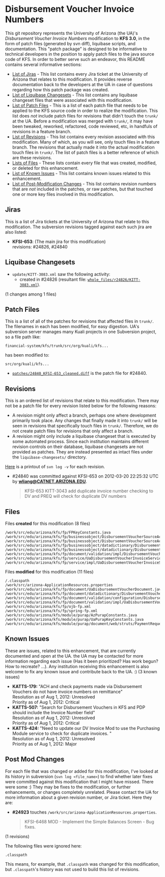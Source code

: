 Disbursement Voucher Invoice Numbers
======================

This git repository represents the University of Arizona (the UA)'s _Disbursement Voucher Invoice Numbers_ modification to **KFS 3.0**, in the form of patch files (generated by svn diff), liquibase scripts, and documentation.
This "patch package" is designed to be informative to technical developers in the position to
apply patch files to the java source code of KFS. In order to better serve such an endeavor,
this README contains several informative sections:

* <a href="#jiras">List of Jiras</a> - This list contains every Jira ticket at the University of Arizona
  that relates to this modification. It provides reverse documentation back to the developers at
  the UA in case of questions regarding how this patch package was created.
* <a href="#liquibase-changesets">List of Liquibase Changesets</a> - This list contains any
  liquibase changeset files that were associated with this modification.
* <a href="#patch-files">List of Patch Files</a> - This is a list of each patch file that needs
  to be applied to the KFS source code in order to realize the modification. This list does _not_
  include patch files for revisions that didn't touch the `trunk/` at the UA.
  Before a modification was merged with `trunk/`, it may have been tweaked, reworked, refactored,
  code reviewed, etc, in handfuls of revisions in a feature branch.
* <a href="#revisions">List of Revisions</a> - This list contains every revision associated with
  this modification. Many of which, as you will see, only touch files in a feature branch. The
  revisions that actually made it into the actual modification touch files in `trunk/`. The list
  of patch files is a better reference of which are these revisions.
* <a href="#files">Lists of Files</a> - These lists contain every file that was created,
  modified, or deleted for this enhancement.
* <a href="#known-issues">List of Known Issues</a> - This list contains known issues related to
  this enhancement.
* <a href="#post-mod-changes">List of Post-Modification Changes</a> - This list contains
  revision numbers that are _not_ included in the patches, or raw patches, but that touched one
  or more key files involved in this modification.

<h2>Jiras</h2>

This is a list of Jira tickets at the University of Arizona that relate to this modification. The subversion revisions tagged against each such jira are also listed:

* **KFSI-653**: (The main jira for this modification)<br />
  revisions: #24826, #24840

<h2>Liquibase Changesets</h2>

* `update/KITT-3083.xml` saw the following activity:
  * created in #24826 (resultant file: [`whole_files/r24826/KITT-3083.xml`](Disbursement-Voucher-Invoice-Numbers/blob/master/whole_files/r24826/KITT-3083.xml)).

(1 changes among 1 files)

<h2>Patch Files</h2>

This is a list of all of the patches for revisions that affected files in `trunk/`. The filenames in each has been modified, for easy digestion. UA's subversion server manages many Kuali projects in one Subversion project, so a file path like:

```
financial-system/kfs/trunk/src/org/kuali/kfs...
```

has been modified to:

```
src/org/kuali/kfs...
```

* [`patches/24840_KFSI-653_cleaned.diff`](Disbursement-Voucher-Invoice-Numbers/blob/master/patches/24840_KFSI-653_cleaned.diff) is the patch file for #24840.

<h2>Revisions</h2>

This is an ordered list of revisions that relate to this modification. There may not be a patch
file for every revision listed below for the following reasons:

* A revision might only affect a branch, perhaps one where development primarily took place. Any
  changes that finally made it into `trunk/` will be seen in revisions that specifically touch
  files in `trunk/`. Therefore, we do not create patch files for revisions that only affect a
  branch.
* A revision might only include a liquibase changeset that is executed by some automated process.
  Since each institution maintains different revision controls on their database, liquibase
  changesets are not provided as patches. They are instead presented as intact files under the
  `liquibase-changesets/` directory.

[Here](Disbursement-Voucher-Invoice-Numbers/blob/master/patch_log.txt) is a printout of `svn log -v` for each revision.

*   \#24840 was committed against KFSI-653 on 2012-03-20 22:25:32 UTC by <strong>wliang@CATNET.ARIZONA.EDU</strong>.

    > KFSI-653 KITT-3043 add duplicate invoice number checking to DV and PREQ will check for duplicate DV numbers

<h2>Files</h2>

Files **created** for this modification (8 files)

    /work/src/edu/arizona/kfs/fp/FPKeyConstants.java
    /work/src/edu/arizona/kfs/fp/businessobject/DisbursementVoucherSourceAccountingLine.java
    /work/src/edu/arizona/kfs/fp/businessobject/DisbursementVoucherSourceAccountingLineExtension.java
    /work/src/edu/arizona/kfs/fp/businessobject/datadictionary/DisbursementVoucherSourceAccountingLine.xml
    /work/src/edu/arizona/kfs/fp/businessobject/datadictionary/DisbursementVoucherSourceAccountingLineExtension.xml
    /work/src/edu/arizona/kfs/fp/document/validation/impl/DisbursementVoucherInvoiceNumberEnteredValidation.java
    /work/src/edu/arizona/kfs/fp/service/UaDisbursementVoucherInvoiceService.java
    /work/src/edu/arizona/kfs/fp/service/impl/UaDisbursementVoucherInvoiceServiceImpl.java

Files **modified** for this modification (11 files)

    /.classpath
    /work/src/arizona-ApplicationResources.properties
    /work/src/edu/arizona/kfs/fp/document/UaDisbursementVoucherDocument.java
    /work/src/edu/arizona/kfs/fp/document/datadictionary/DisbursementVoucherDocument.xml
    /work/src/edu/arizona/kfs/fp/document/validation/configuration/DisbursementVoucherValidation.xml
    /work/src/edu/arizona/kfs/fp/document/validation/impl/UaDisbursementVoucherDocumentPreRules.java
    /work/src/edu/arizona/kfs/fp/ojb-fp.xml
    /work/src/edu/arizona/kfs/fp/spring-fp.xml
    /work/src/edu/arizona/kfs/module/purap/AzPurapConstants.java
    /work/src/edu/arizona/kfs/module/purap/UaPurapKeyConstants.java
    /work/src/edu/arizona/kfs/module/purap/document/web/struts/PaymentRequestAction.java

<h2>Known Issues</h2>

These are issues, related to this enhancement, that are currently documented and open at the UA. the UA may be contacted for more information regarding each issue (Has it been prioritized? Has work begun? How to recreate? ...). Any institution receiving this enhancement is also welcome to fix any known issue and contribute back to the UA. :) (3 known issues)

* **KATTS-179:** "ACH and check payments made via Disbursement Vouchers do not have invoice numbers on remittance"
  <br />
  Resolution as of Aug  1, 2012: Unresolved
  <br />
  Priority as of Aug  1, 2012: Critical
* **KATTS-507:** "Search for Disbursement Vouchers in KFS and PDP should include the Invoice Number field"
  <br />
  Resolution as of Aug  1, 2012: Unresolved
  <br />
  Priority as of Aug  1, 2012: Critical
* **KATTS-424:** "Need to update our DV Invoice Mod to use the Purchasing Module service to check for duplicate invoices. "
  <br />
  Resolution as of Aug  1, 2012: Unresolved
  <br />
  Priority as of Aug  1, 2012: Major

<h2>Post Mod Changes</h2>

For each file that was changed or added for this modification, I've looked at its history in subversion (`svn log <file_name>`) to find whether later fixes were committed against this modification that I might have missed. There were some :) They may be fixes to the modification, or further enhancements, or changes completely unrelated. Please contact the UA for more information about a given revision number, or Jira ticket. Here they are:

*   **#24923** touches `/work/src/arizona-ApplicationResources.properties`.

    > KFSI-6468 MOD - Implement the Simple Balances Screen - Bug fixes.

(1 revisions)

The following files were ignored here:

    .classpath

This means, for example, that `.classpath` was changed for this modification, but `.classpath`'s history was not used to build this list of revisions.


